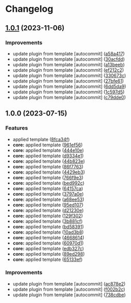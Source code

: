 # Changelog

## [1.0.1](https://github.com/kc-workspace/asdf-aws/compare/v1.0.0...v1.0.1) (2023-11-06)


### Improvements

* update plugin from template [autocommit] ([a58a417](https://github.com/kc-workspace/asdf-aws/commit/a58a417e8d09e37b6aa11aab6bd75877477317ac))
* update plugin from template [autocommit] ([30acfdd](https://github.com/kc-workspace/asdf-aws/commit/30acfdd4a848165cc77eb39cd0d41187b2e75c3e))
* update plugin from template [autocommit] ([a13beeb](https://github.com/kc-workspace/asdf-aws/commit/a13beeb840dc2a3cd8bc181dd546da38fc0ebf02))
* update plugin from template [autocommit] ([ef212c2](https://github.com/kc-workspace/asdf-aws/commit/ef212c2a036da38e02c6a1a3bbfa9fd1ef6507e8))
* update plugin from template [autocommit] ([330673c](https://github.com/kc-workspace/asdf-aws/commit/330673c21aa4b4d59b3f99a206f6abcf37d0457a))
* update plugin from template [autocommit] ([27bfe61](https://github.com/kc-workspace/asdf-aws/commit/27bfe619ee7d97e6bf83765ae42c3eb207b61d7a))
* update plugin from template [autocommit] ([6dd5da9](https://github.com/kc-workspace/asdf-aws/commit/6dd5da911e27fda1b42f5775514a66f721dab6e2))
* update plugin from template [autocommit] ([1c597d5](https://github.com/kc-workspace/asdf-aws/commit/1c597d5514daf1077c3bc2349a84082f0790ca17))
* update plugin from template [autocommit] ([c79dde0](https://github.com/kc-workspace/asdf-aws/commit/c79dde064b1904a63b55e7972563146b5497ca90))

## 1.0.0 (2023-07-15)


### Features

* applied template ([8fca34f](https://github.com/kc-workspace/asdf-aws/commit/8fca34f788f75063dfd7723ba1024bc3deb24377))
* **core:** applied template ([961ef56](https://github.com/kc-workspace/asdf-aws/commit/961ef562a0a1935b43f523a1ff6bb3645a2836f1))
* **core:** applied template ([444e10e](https://github.com/kc-workspace/asdf-aws/commit/444e10e1366b81f957e89298cd0c52f40c0b9c2f))
* **core:** applied template ([d9334e1](https://github.com/kc-workspace/asdf-aws/commit/d9334e161bd244872022ae7dc0e2d9be547993e7))
* **core:** applied template ([44b823e](https://github.com/kc-workspace/asdf-aws/commit/44b823eb42caa0a0001178d865f583512ed194bd))
* **core:** applied template ([86f7763](https://github.com/kc-workspace/asdf-aws/commit/86f7763494fd1af1d5c2c30ff6b305a591e9a6ee))
* **core:** applied template ([4429eb3](https://github.com/kc-workspace/asdf-aws/commit/4429eb3548c31ea98e93f0ea5d0973e3d34e7548))
* **core:** applied template ([766f9e3](https://github.com/kc-workspace/asdf-aws/commit/766f9e3265601a060f0b7cc9d45e8598aa5afb56))
* **core:** applied template ([bed992c](https://github.com/kc-workspace/asdf-aws/commit/bed992cc1e3cd576cc6e5a2793fac6185b68849c))
* **core:** applied template ([64157ca](https://github.com/kc-workspace/asdf-aws/commit/64157ca4873784504f34bcc609a10be41bea7ec9))
* **core:** applied template ([3797a0e](https://github.com/kc-workspace/asdf-aws/commit/3797a0e4286e5ebf5a96fe04a2ceb21a557cc634))
* **core:** applied template ([a68ee53](https://github.com/kc-workspace/asdf-aws/commit/a68ee53ad6b51d86048a3952ab48277cb3764394))
* **core:** applied template ([95ed107](https://github.com/kc-workspace/asdf-aws/commit/95ed1073bb0b6096f1928fed47754f8fdefff681))
* **core:** applied template ([d21230e](https://github.com/kc-workspace/asdf-aws/commit/d21230e66592eb403fb1b7821cc78116e25a2c73))
* **core:** applied template ([129f302](https://github.com/kc-workspace/asdf-aws/commit/129f302515a7c3eb8af56ac492bc442486fb4d63))
* **core:** applied template ([3b881cf](https://github.com/kc-workspace/asdf-aws/commit/3b881cf56598b7c1dd0553ec1e170c6c5ef74f29))
* **core:** applied template ([bd58391](https://github.com/kc-workspace/asdf-aws/commit/bd5839122374a5fe72c303905577a0f60ab48500))
* **core:** applied template ([10ad3b8](https://github.com/kc-workspace/asdf-aws/commit/10ad3b8e59b300e8ae5dc413f22247fc6bf66079))
* **core:** applied template ([4668614](https://github.com/kc-workspace/asdf-aws/commit/466861415b7ff3bc6cc4d33d247c116e74e54b89))
* **core:** applied template ([60970d1](https://github.com/kc-workspace/asdf-aws/commit/60970d17b787afc9871a5dda6011e4e08ddae127))
* **core:** applied template ([edb327c](https://github.com/kc-workspace/asdf-aws/commit/edb327cceb042322acbe72772b92190f74e505bf))
* **core:** applied template ([89ed298](https://github.com/kc-workspace/asdf-aws/commit/89ed298371a34260c83c7d2f3597d095da118485))
* **core:** applied template ([65133ef](https://github.com/kc-workspace/asdf-aws/commit/65133ef95c838bb220c90eb0a41f9b6b6a4d660b))


### Improvements

* update plugin from template [autocommit] ([ac878e2](https://github.com/kc-workspace/asdf-aws/commit/ac878e25426b033f0f2825838dbb4d185812c2e0))
* update plugin from template [autocommit] ([f002b2c](https://github.com/kc-workspace/asdf-aws/commit/f002b2c53161d6ccbf9014a9588254e40e5dd5e9))
* update plugin from template [autocommit] ([738cdbe](https://github.com/kc-workspace/asdf-aws/commit/738cdbe6d2e21c249d00ff4f8e4ede27fd4c46db))

